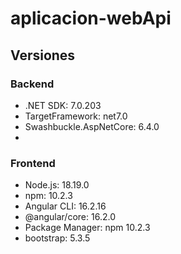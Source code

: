 # aplicacion-webApi
## Versiones

### Backend
- .NET SDK: 7.0.203  
- TargetFramework: net7.0  
- Swashbuckle.AspNetCore: 6.4.0
- 
### Frontend
- Node.js: 18.19.0  
- npm: 10.2.3  
- Angular CLI: 16.2.16  
- @angular/core: 16.2.0
- Package Manager: npm 10.2.3
- bootstrap: 5.3.5 
